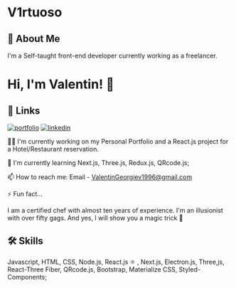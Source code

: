 
# V1rtuoso
## 🚀 About Me
 I'm a Self-taught front-end developer currently working as a freelancer.


# Hi, I'm Valentin! 👋


## 🔗 Links
[![portfolio](https://img.shields.io/badge/my_portfolio-000?style=for-the-badge&logo=ko-fi&logoColor=white)](https://www.v1rtuoso.eu)
[![linkedin](https://img.shields.io/badge/linkedin-0A66C2?style=for-the-badge&logo=linkedin&logoColor=white)](https://www.linkedin.com/in/valentin-georgiev-256297197)


👩‍💻 I'm currently working on my Personal Portfolio and a React.js project for a Hotel/Restaurant reservation.

🧠 I'm currently learning Next.js, Three.js, Redux.js, QRcode.js;


📫 How to reach me:
Email - ValentinGeorgiev1996@gmail.com




⚡️ Fun fact...

 I am a certified chef with almost ten years of experience. I'm an illusionist with over fifty gags. And yes, I will show you a magic trick 🐰

## 🛠 Skills
Javascript, HTML, CSS, Node.js, React.js ⚛️ , Next.js, Electron.js, Three,js, React-Three Fiber, QRcode.js, Bootstrap, Materialize CSS, Styled-Components;
